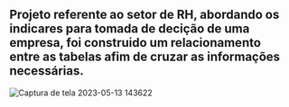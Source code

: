 ## Projeto referente ao setor de RH, abordando os indicares para tomada de decição de uma empresa, foi construido um relacionamento entre as tabelas afim de cruzar as informações necessárias.
![Captura de tela 2023-05-13 143622](https://github.com/alanbs27/Dashboard-PowerBI/assets/73205402/e87a32b1-9edc-435a-8ddc-87d131d28315)
